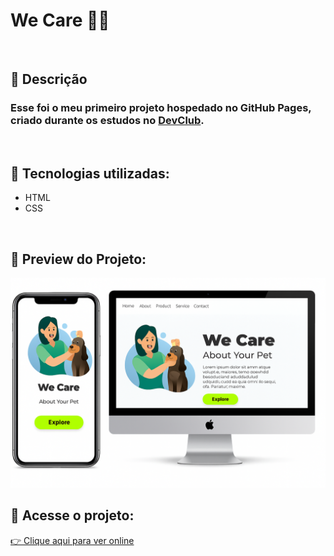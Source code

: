 <h1>We Care 🐶💚</h1>
<br>

<h2>📝 Descrição</h2>
<h3>Esse foi o meu primeiro projeto hospedado no GitHub Pages, criado durante os estudos no <a href="https://rodolfomori.com.br/devclub" target="_blank">DevClub</a>.</h3>
<br>

<h2>🚀 Tecnologias utilizadas:</h2>
<ul>
  <li>HTML</li>
  <li>CSS</li>
</ul>
<br>

<h2>📸 Preview do Projeto:</h2>
<img src="https://github.com/arthurajc22/We-Care/blob/master/img/we%20care%20README.png?raw=true" alt="Preview do projeto We Care" width="600"/>
<br>

<h2>🔗 Acesse o projeto:</h2>
<a href="https://arthurajc22.github.io/We-Care/" target="_blank">👉 Clique aqui para ver online</a>

